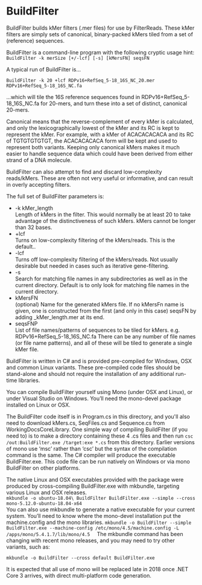 ﻿
# BuildFilter
BuildFilter builds kMer filters (.mer files) for use by FilterReads. These kMer filters are simply sets of canonical, binary-packed kMers tiled from a set of (reference) sequences.  

BuildFilter is a command-line program with the following cryptic usage hint:  
`
BuildFilter -k merSize [+/-lcf] [-s] [kMersFN] seqsFN  
`

A typical run of BuildFilter is…  
```
BuildFilter -k 20 +lcf RDPv16+RefSeq_5-18_16S_NC_20.mer RDPv16+RefSeq_5-18_16S_NC.fa  
```

…which will tile the 16S reference sequences found in RDPv16+RefSeq_5-18_16S_NC.fa for 20-mers, and turn these into a set of distinct, canonical 20-mers.

Canonical means that the reverse-complement of every kMer is calculated, and only the lexicographically lowest of the kMer and its RC is kept to represent the kMer. For example, with a kMer of ACACACACACA and its RC of TGTGTGTGTGT, the ACACACACACA form will be kept and used to represent both variants. Keeping only canonical kMers makes it much easier to handle sequence data which could have been derived from either strand of a DNA molecule.  

BuildFilter can also attempt to find and discard low-complexity reads/kMers. These are often not very useful or informative, and can result in overly accepting filters.

The full set of BuildFilter parameters is:
- -k kMer_length  
Length of kMers in the filter. This would normally be at least 20 to take advantage of the distinctiveness of such kMers. kMers cannot be longer than 32 bases.
- +lcf   
Turns on low-complexity filtering of the kMers/reads. This is the default..
- -lcf   
Turns off low-complexity filtering of the kMers/reads. Not usually desirable but needed in cases such as iterative gene-filtering.
- -s   
Search for matching file names in any subdirectories as well as in the current directory. Default is to only look for matching file names in the current directory. 
- kMersFN  
(optional) Name for the generated kMers file. If no kMersFn name is given, one is constructed from the first (and only in this case) seqsFN by adding _kMer_length.mer at its end. 
- seqsFNP  
List of file names/patterns of sequences to be tiled for kMers. e.g. RDPv16+RefSeq_5-18_16S_NC.fa
There can be any number of file names (or file name patterns), and all of these will be tiled to generate a single kMer file.  

BuildFilter is written in C# and is provided pre-compiled for Windows, OSX and common Linux variants. These pre-compiled code files should be stand-alone and should not require the installation of any additional run-time libraries.   

You can compile BuildFilter yourself using Mono (under OSX and Linux), or under Visual Studio on Windows. You’ll need the mono-devel package installed on Linux or OSX.  


The BuildFilter code itself is in Program.cs in this directory, and you'll also need to download kMers.cs, SeqFiles.cs and Sequence.cs from WorkingDocsCoreLibrary. One simple way of compiling BuildFilter (if you need to) is to make a directory containing these 4 .cs files and then run
`
csc /out:BuildFilter.exe /target:exe *.cs
`
from this directory. Earlier versions of mono use ‘msc’ rather than ‘csc’ but the syntax of the compilation command is the same. The C# compiler will produce the executable BuildFilter.exe. This code file can be run natively on Windows or via mono BuildFilter on other platforms.  


The native Linux and OSX executables provided with the package were produced by cross-compiling BuildFilter.exe with mkbundle, targeting various Linux and OSX releases.  
`
mkbundle -o ubuntu-18.04\ BuildFilter BuildFilter.exe --simple --cross mono-5.12.0-ubuntu-18.04-x64  
`  
You can also use mkbundle to generate a native executable for your current system. You’ll need to know where the mono-devel installation put the machine.config and the mono libraries. 
`
mkbundle -o BuildFilter --simple BuildFilter.exe --machine-config /etc/mono/4.5/machine.config -L /apps/mono/5.4.1.7/lib/mono/4.5  
`
The mkbundle command has been changing with recent mono releases, and you may need to try other variants, such as:

`
mkbundle -o BuildFilter --cross default BuildFilter.exe  
`

It is expected that all use of mono will be replaced late in 2018 once .NET Core 3 arrives, with direct multi-platform code generation. 

